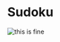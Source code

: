 # Sudoku

![this is fine](https://static01.nyt.com/images/2016/08/05/us/05onfire1_xp/05onfire1_xp-master768-v2.jpg)
